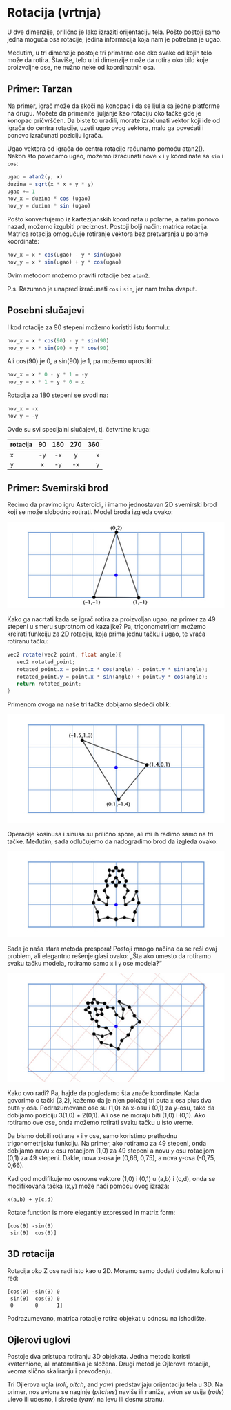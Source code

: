 # Rotacija (vrtnja)

U dve dimenzije, prilično je lako izraziti orijentaciju tela. Pošto postoji samo jedna moguća osa rotacije, jedina informacija koja nam je potrebna je ugao.

Međutim, u tri dimenzije postoje tri primarne ose oko svake od kojih telo može da rotira. Štaviše, telo u tri dimenzije može da rotira oko bilo koje proizvoljne ose, ne nužno neke od koordinatnih osa.

## Primer: Tarzan

Na primer, igrač može da skoči na konopac i da se ljulja sa jedne platforme na drugu. Možete da primenite ljuljanje kao rotaciju oko tačke gde je konopac pričvršćen. Da biste to uradili, morate izračunati vektor koji ide od igrača do centra rotacije, uzeti ugao ovog vektora, malo ga povećati i ponovo izračunati poziciju igrača.

Ugao vektora od igrača do centra rotacije računamo pomoću atan2(). Nakon što povećamo ugao, možemo izračunati nove `x` i `y` koordinate sa `sin` i `cos`:

```js
ugao = atan2(y, x)
duzina = sqrt(x * x + y * y)
ugao += 1
nov_x = duzina * cos (ugao)
nov_y = duzina * sin (ugao)
```

Pošto konvertujemo iz kartezijanskih koordinata u polarne, a zatim ponovo nazad, možemo izgubiti preciznost. Postoji bolji način: matrica rotacija. Matrica rotacija omogućuje rotiranje vektora bez pretvaranja u polarne koordinate:

```js
nov_x = x * cos(ugao) - y * sin(ugao)
nov_y = x * sin(ugao) + y * cos(ugao)
```

Ovim metodom možemo praviti rotacije bez `atan2`. 

P.s. Razumno je unapred izračunati `cos` i `sin`, jer nam treba dvaput.

## Posebni slučajevi

I kod rotacije za 90 stepeni možemo koristiti istu formulu:

```js
nov_x = x * cos(90) - y * sin(90)
nov_y = x * sin(90) + y * cos(90)
```

Ali cos(90) je 0, a sin(90) je 1, pa možemo uprostiti:

```js
nov_x = x * 0 - y * 1 = -y
nov_y = x * 1 + y * 0 = x
```

Rotacija za 180 stepeni se svodi na:

```js
nov_x = -x
nov_y = -y
```

Ovde su svi specijalni slučajevi, tj. četvrtine kruga:

| rotacija | 90 | 180 | 270 | 360 |
| ------- |:--:| :--:|:---:|----:|
| x       | -y | -x  | y   | x   |
| y       | x  | -y  | -x  | y   |

## Primer: Svemirski brod

Recimo da pravimo igru Asteroidi, i imamo jednostavan 2D svemirski brod koji se može slobodno rotirati. Model broda izgleda ovako:

![](slike/spaceship.jpg)

Kako ga nacrtati kada se igrač rotira za proizvoljan ugao, na primer za 49 stepeni u smeru suprotnom od kazaljke? Pa, trigonometrijom možemo kreirati funkciju za 2D rotaciju, koja prima jednu tačku i ugao, te vraća rotiranu tačku:

```java
vec2 rotate(vec2 point, float angle){
   vec2 rotated_point;
   rotated_point.x = point.x * cos(angle) - point.y * sin(angle);
   rotated_point.y = point.x * sin(angle) + point.y * cos(angle);
   return rotated_point;
}
```

Primenom ovoga na naše tri tačke dobijamo sledeći oblik:

![](slike/spaceshiprotated.jpg)

Operacije kosinusa i sinusa su prilično spore, ali mi ih radimo samo na tri tačke. Međutim, sada odlučujemo da nadogradimo brod da izgleda ovako:

![](slike/fancyspaceship.jpg)

Sada je naša stara metoda prespora! Postoji mnogo načina da se reši ovaj problem, ali elegantno rešenje glasi ovako: „Šta ako umesto da rotiramo svaku tačku modela, rotiramo samo `x` i `y` ose modela?“

![](slike/spaceshiprotated2.jpg)

Kako ovo radi? Pa, hajde da pogledamo šta znače koordinate. Kada govorimo o tački (3,2), kažemo da je njen položaj tri puta `x` osa plus dva puta `y` osa. Podrazumevane ose su (1,0) za x-osu i (0,1) za y-osu, tako da dobijamo poziciju 3(1,0) + 2(0,1). Ali ose ne moraju biti (1,0) i (0,1). Ako rotiramo ove ose, onda možemo rotirati svaku tačku u isto vreme.

Da bismo dobili rotirane `x` i `y` ose, samo koristimo prethodnu trigonometrijsku funkciju. Na primer, ako rotiramo za 49 stepeni, onda dobijamo novu `x` osu rotacijom (1,0) za 49 stepeni a novu `y` osu rotacijom (0,1) za 49 stepeni. Dakle, nova x-osa je (0,66, 0,75), a nova y-osa (-0,75, 0,66).

Kad god modifikujemo osnovne vektore (1,0) i (0,1) u (a,b) i (c,d), onda se modifikovana tačka (x,y) može naći pomoću ovog izraza:

```
x(a,b) + y(c,d)
```

Rotate function is more elegantly expressed in matrix form:

```
[cos(θ) -sin(θ)
 sin(θ)  cos(θ)]
```

## 3D rotacija

Rotacija oko Z ose radi isto kao u 2D. Moramo samo dodati dodatnu kolonu i red:

```
[cos(θ) -sin(θ) 0
 sin(θ)  cos(θ) 0
 0       0      1]
```

Podrazumevano, matrica rotacije rotira objekat u odnosu na ishodište.

## Ojlerovi uglovi

Postoje dva pristupa rotiranju 3D objekata. Jedna metoda koristi kvaternione, ali matematika je složena. Drugi metod je Ojlerova rotacija, veoma slično skaliranju i prevođenju.

Tri Ojlerova ugla (*roll*, *pitch*, and *yaw*) predstavljaju orijentaciju tela u 3D. Na primer, nos aviona se naginje (*pitches*) naviše ili naniže, avion se uvija (*rolls*) ulevo ili udesno, i skreće (*yaw*) na levu ili desnu stranu.

